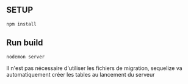 ## SETUP
```
npm install
```

## Run build
```
nodemon server
```

Il n'est pas nécessaire d'utiliser les fichiers de migration, sequelize va automatiquement créer les tables au lancement du serveur
